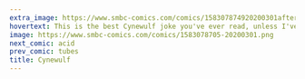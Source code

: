 ```yaml
---
extra_image: https://www.smbc-comics.com/comics/158307874920200301after.png
hovertext: This is the best Cynewulf joke you've ever read, unless I've missed one made by Kate Beaton at some point.
image: https://www.smbc-comics.com/comics/1583078705-20200301.png
next_comic: acid
prev_comic: tubes
title: Cynewulf
---
```


